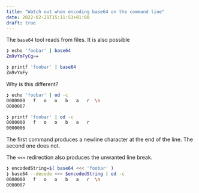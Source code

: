 ```yaml
---
title: "Watch out when encoding base64 on the command line"
date: 2022-02-21T15:11:53+01:00
draft: true
---
```


The `base64` tool reads from files. It is also possible 

```bash
❯ echo 'foobar' | base64
Zm9vYmFyCg==

❯ printf 'foobar' | base64
Zm9vYmFy
```

Why is this different?


```bash
❯ echo 'foobar' | od -c
0000000   f   o   o   b   a   r  \n
0000007

❯ printf 'foobar' | od -c
0000000   f   o   o   b   a   r
0000006
```

The first command produces a newline character at the end of the line. The second one does not.

The `<<<` redirection also produces the unwanted line break.

```bash
❯ encodedString=$( base64 <<< 'foobar' )
❯ base64 --decode <<< $encodedString | od -c
0000000   f   o   o   b   a   r  \n
0000007
```